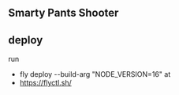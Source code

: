 
## Smarty Pants Shooter

## deploy 
run 
- fly deploy  --build-arg "NODE_VERSION=16"
at 
- https://flyctl.sh/

